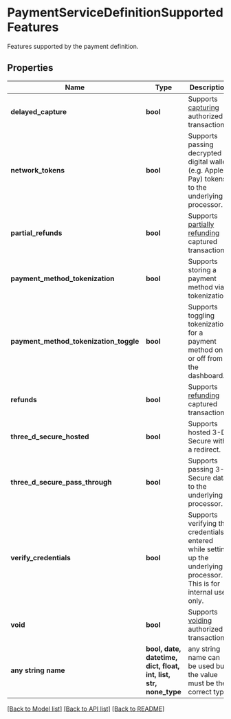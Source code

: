 # PaymentServiceDefinitionSupportedFeatures

Features supported by the payment definition.

## Properties
Name | Type | Description | Notes
------------ | ------------- | ------------- | -------------
**delayed_capture** | **bool** | Supports [capturing](#operation/capture-transaction) authorized transactions. | [optional] 
**network_tokens** | **bool** | Supports passing decrypted digital wallet (e.g. Apple Pay) tokens to the underlying processor. | [optional] 
**partial_refunds** | **bool** | Supports [partially refunding](#operation/refund-transaction) captured transactions. | [optional] 
**payment_method_tokenization** | **bool** | Supports storing a payment method via tokenization. | [optional] 
**payment_method_tokenization_toggle** | **bool** | Supports toggling tokenization for a payment method on or off from the dashboard. | [optional] 
**refunds** | **bool** | Supports [refunding](#operation/refund-transaction) captured transactions. | [optional] 
**three_d_secure_hosted** | **bool** | Supports hosted 3-D Secure with a redirect. | [optional] 
**three_d_secure_pass_through** | **bool** | Supports passing 3-D Secure data to the underlying processor. | [optional] 
**verify_credentials** | **bool** | Supports verifying the credentials entered while setting up the underlying processor. This is for internal use only. | [optional] 
**void** | **bool** | Supports [voiding](#operation/void-transaction) authorized transactions. | [optional] 
**any string name** | **bool, date, datetime, dict, float, int, list, str, none_type** | any string name can be used but the value must be the correct type | [optional]

[[Back to Model list]](../README.md#documentation-for-models) [[Back to API list]](../README.md#documentation-for-api-endpoints) [[Back to README]](../README.md)


